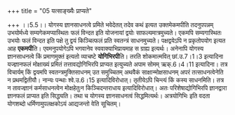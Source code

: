 +++
title = "05 यत्साङ्ख्यैः प्राप्यते"

+++
।।5.5।। योगस्य ज्ञानसाधनत्वे प्रमिते भवेदेतत् तदेव कथं इत्यत उक्तमेकमपीति
तदनुपपन्नम् उभयोर्मध्ये सम्यगेकमप्यास्थितः फलं विन्दत इति योजनायां
द्वयोः साफल्यमात्रमुच्यते। एकमपि सम्यगास्थितः उभयोः फलं विन्दत इति पक्षे
तु द्वयं किञ्चित्फलं प्रति स्वतन्त्रं साधनमुच्यते। पक्षद्वयेऽपि न
प्रकृतोपयोग इत्यत आह **एकमपी**ति। एवमनुपयोगेऽपि भगवानेव
स्ववाक्याभिप्रायमाह स ग्राह्य इत्यर्थः। अनेनापि योगस्य ज्ञानसाधनत्वे किं
प्रमाणमुक्तं इत्यतो व्याचष्टे **योगिभिरपी**ति। तरति शोकमात्मवित्
छां.उ.7।1।3 इत्यादिना यज्ज्ञानफलं मोक्षाख्यं प्रमितं तत्तावद्योगिभिरपि
प्राप्यत इत्युच्यते अपाम सोमम् ऋक्.6।4।11 इत्यादिना। तत्र विचार्यम् किं
द्वयमपि स्वतन्त्रमुक्तिसाधनम् उत समुच्चितम् अथवैकं साक्षान्मोक्षसाधनम्
अपरं तत्साधनत्वेनेति न प्रथमद्वितीयौ। नान्यः पन्थाः श्वे.उ.6।15
इत्यादिविरोधात्। तृतीयेऽपि चिन्त्यं किं कस्य साधनमिति। तत्र न
तावज्ज्ञानं कर्मसाधनत्वेन मोक्षहेतुःन किञ्चिदन्तराधाय इत्यादिविरोधात्।
अतः परिशेषाद्योगिभिरपि ज्ञानद्वारा ज्ञानफलं प्राप्यत इति सिद्ध्यति। तथा
च योगस्य ज्ञानसाधनत्वं सिद्धमित्यर्थः। अत्रयोगिभिः इति वदता योगशब्दो
धर्मिणामुपलक्षकोऽयं आद्यजन्तो वेति सूचितम्।
